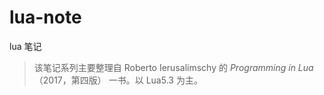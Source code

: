# lua-note

lua 笔记

> 该笔记系列主要整理自 Roberto Ierusalimschy 的 *Programming in Lua* （2017，第四版） 一书。以 Lua5.3 为主。
